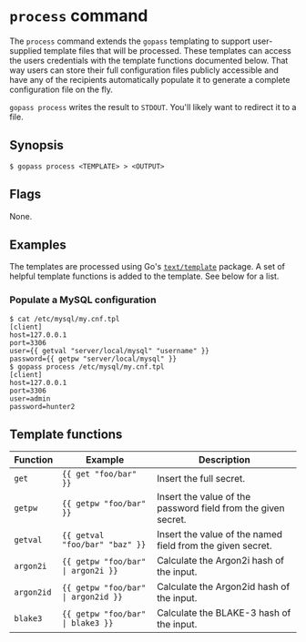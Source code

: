 # `process` command

The `process` command extends the `gopass` templating to support user-supplied
template files that will be processed. These templates can access the users
credentials with the template functions documented below. That way users can
store their full configuration files publicly accessible and have any of the
recipients automatically populate it to generate a complete configuration file
on the fly.

`gopass process` writes the result to `STDOUT`. You'll likely want to redirect
it to a file.

## Synopsis

```
$ gopass process <TEMPLATE> > <OUTPUT>
```

## Flags

None.

## Examples

The templates are processed using Go's [`text/template`](https://pkg.go.dev/text/template) package.
A set of helpful template functions is added to the template. See below for a list.

### Populate a MySQL configuration

```
$ cat /etc/mysql/my.cnf.tpl
[client]
host=127.0.0.1
port=3306
user={{ getval "server/local/mysql" "username" }}
password={{ getpw "server/local/mysql" }}
$ gopass process /etc/mysql/my.cnf.tpl
[client]
host=127.0.0.1
port=3306
user=admin
password=hunter2
```

## Template functions

Function | Example | Description
-------- | ------- | -----------
`get` | `{{ get "foo/bar" }}` | Insert the full secret.
`getpw` | `{{ getpw "foo/bar" }}` | Insert the value of the password field from the given secret.
`getval` | `{{ getval "foo/bar" "baz" }}` | Insert the value of the named field from the given secret.
`argon2i` | `{{ getpw "foo/bar" \| argon2i }}` | Calculate the Argon2i hash of the input.
`argon2id` | `{{ getpw "foo/bar" \| argon2id }}` | Calculate the Argon2id hash of the input.
`blake3` | `{{ getpw "foo/bar" \| blake3 }}` | Calculate the BLAKE-3 hash of the input.
